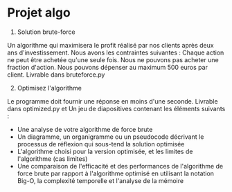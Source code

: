 # Projet algo
1) Solution brute-force

Un algorithme qui maximisera le profit réalisé par nos clients après deux ans d'investissement.
Nous avons les contraintes suivantes :
Chaque action ne peut être achetée qu'une seule fois.
Nous ne pouvons pas acheter une fraction d'action.
Nous pouvons dépenser au maximum 500 euros par client.
Livrable dans bruteforce.py

2) Optimisez l'algorithme

Le programme doit fournir une réponse en moins d'une seconde.
Livrable dans optimized.py
et Un jeu de diapositives contenant les éléments suivants : 
- Une analyse de votre algorithme de force brute 
- Un diagramme, un organigramme ou un pseudocode décrivant le processus de réflexion qui sous-tend la solution optimisée 
- L'algorithme choisi pour la version optimisée, et les limites de l'algorithme (cas limites)  
- Une comparaison de l'efficacité et des performances de l'algorithme de force brute par rapport à l'algorithme optimisé en utilisant la notation Big-O, la complexité temporelle et l'analyse de la mémoire  

 